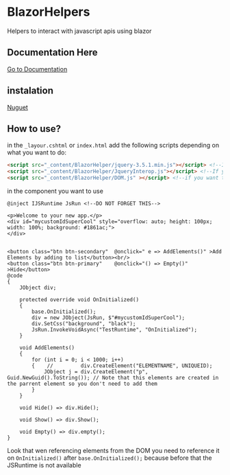 # BlazorHelpers
Helpers to interact with javascript apis using blazor

## Documentation Here
[Go to Documentation](https://github.com/litch0/BlazorHelpers/wiki)

## instalation
[Nuguet](https://www.nuget.org/packages/BlazorHelper/)

## How to use?
in the `_layour.cshtml` or `index.html` add the following scripts depending on what you want to do:
```HTML
<script src="_content/BlazorHelper/jquery-3.5.1.min.js"></script> <!--If you want to use Jquery functions this needs to be first-->
<script src="_content/BlazorHelper/JqueryInterop.js"></script> <!--If you want to use Jquery-->
<script src="_content/BlazorHelper/DOM.js" ></script> <!--if you want to use Cookies, sessionStorage, localStorage, navigator apis, etc-->
```

in the component you want to use
```CSHTML
@inject IJSRuntime JsRun <!--DO NOT FORGET THIS-->

<p>Welcome to your new app.</p>
<div id="mycustomIdSuperCool" style="overflow: auto; height: 100px; width: 100%; background: #1861ac;">
</div>


<button class="btn btn-secondary"  @onclick=" e => AddElements()" >Add Elements by adding to list</button><br/>
<button class="btn btn-primary"    @onclick="() => Empty()" >Hide</button>
@code
{
    JObject div;

    protected override void OnInitialized()
    {
        base.OnInitialized();
        div = new JObject(JsRun, $"#mycustomIdSuperCool");
        div.SetCss("background", "black");
        JsRun.InvokeVoidAsync("TestRuntime", "OnInitialized");
    }

    void AddElements()
    {
        for (int i = 0; i < 1000; i++)
        {    //         div.CreateElement("ELEMENTNAME", UNIQUEID);
            JObject j = div.CreateElement("p", Guid.NewGuid().ToString()); // Note that this elements are created in the parrent element so you don't need to add them
        }
    }

    void Hide() => div.Hide();

    void Show() => div.Show();

    void Empty() => div.empty();
}
```
Look that wen referencing elements from the DOM you need to reference it on `OnInitialized()` after `base.OnInitialized();` because before that the JSRuntime is not available
